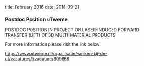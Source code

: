title: February 2016 
date: 2016-09-21 
### Postdoc Position uTwente

POSTDOC POSITION IN PROJECT ON LASER-INDUCED FORWARD TRANSFER (LIFT) OF 3D MULTI-MATERIAL PRODUCTS

For more information please visit the link below:

https://www.utwente.nl/organisatie/werken-bij-de-ut/vacatures/!/vacature/609666